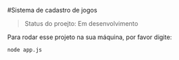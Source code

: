 #Sistema de cadastro de jogos

> Status do proejto: Em desenvolvimento

Para rodar esse projeto na sua máquina, por favor digite:

``` 
node app.js
```
